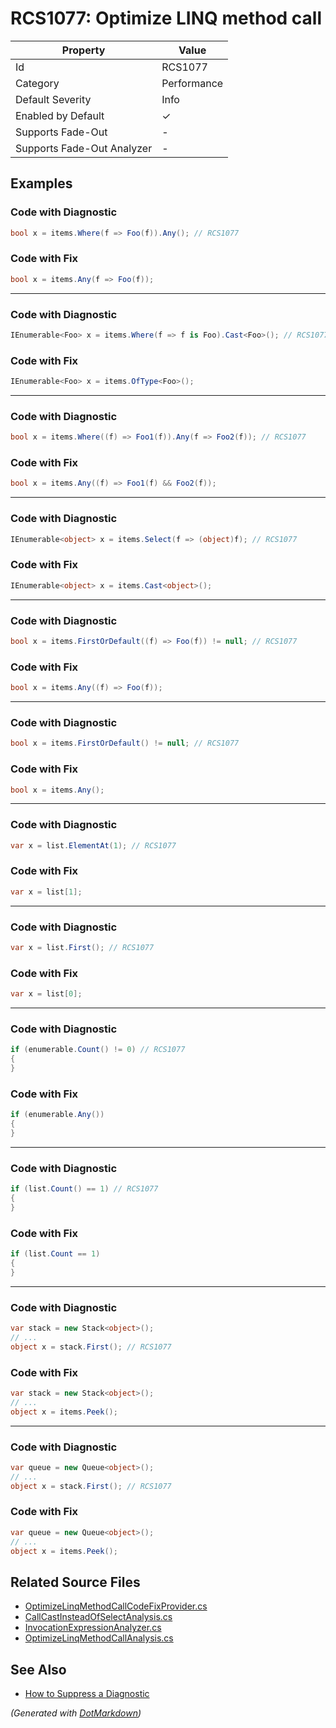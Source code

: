 # RCS1077: Optimize LINQ method call

| Property                    | Value       |
| --------------------------- | ----------- |
| Id                          | RCS1077     |
| Category                    | Performance |
| Default Severity            | Info        |
| Enabled by Default          | &#x2713;    |
| Supports Fade\-Out          | \-          |
| Supports Fade\-Out Analyzer | \-          |

## Examples

### Code with Diagnostic

```csharp
bool x = items.Where(f => Foo(f)).Any(); // RCS1077
```

### Code with Fix

```csharp
bool x = items.Any(f => Foo(f));
```

- - -

### Code with Diagnostic

```csharp
IEnumerable<Foo> x = items.Where(f => f is Foo).Cast<Foo>(); // RCS1077
```

### Code with Fix

```csharp
IEnumerable<Foo> x = items.OfType<Foo>();
```

- - -

### Code with Diagnostic

```csharp
bool x = items.Where((f) => Foo1(f)).Any(f => Foo2(f)); // RCS1077
```

### Code with Fix

```csharp
bool x = items.Any((f) => Foo1(f) && Foo2(f));
```

- - -

### Code with Diagnostic

```csharp
IEnumerable<object> x = items.Select(f => (object)f); // RCS1077
```

### Code with Fix

```csharp
IEnumerable<object> x = items.Cast<object>();
```

- - -

### Code with Diagnostic

```csharp
bool x = items.FirstOrDefault((f) => Foo(f)) != null; // RCS1077
```

### Code with Fix

```csharp
bool x = items.Any((f) => Foo(f));
```

- - -

### Code with Diagnostic

```csharp
bool x = items.FirstOrDefault() != null; // RCS1077
```

### Code with Fix

```csharp
bool x = items.Any();
```

- - -

### Code with Diagnostic

```csharp
var x = list.ElementAt(1); // RCS1077
```

### Code with Fix

```csharp
var x = list[1];
```

- - -

### Code with Diagnostic

```csharp
var x = list.First(); // RCS1077
```

### Code with Fix

```csharp
var x = list[0];
```

- - -

### Code with Diagnostic

```csharp
if (enumerable.Count() != 0) // RCS1077
{
}
```

### Code with Fix

```csharp
if (enumerable.Any())
{
}
```

- - -

### Code with Diagnostic

```csharp
if (list.Count() == 1) // RCS1077
{
}
```

### Code with Fix

```csharp
if (list.Count == 1)
{
}
```

- - -

### Code with Diagnostic

```csharp
var stack = new Stack<object>();
// ...
object x = stack.First(); // RCS1077
```

### Code with Fix

```csharp
var stack = new Stack<object>();
// ...
object x = items.Peek();
```

- - -

### Code with Diagnostic

```csharp
var queue = new Queue<object>();
// ...
object x = stack.First(); // RCS1077
```

### Code with Fix

```csharp
var queue = new Queue<object>();
// ...
object x = items.Peek();
```

## Related Source Files

* [OptimizeLinqMethodCallCodeFixProvider.cs](../../src/Analyzers.CodeFixes/CSharp/CodeFixes/OptimizeLinqMethodCallCodeFixProvider.cs)
* [CallCastInsteadOfSelectAnalysis.cs](../../src/Analyzers/CSharp/Analysis/CallCastInsteadOfSelectAnalysis.cs)
* [InvocationExpressionAnalyzer.cs](../../src/Analyzers/CSharp/Analysis/InvocationExpressionAnalyzer.cs)
* [OptimizeLinqMethodCallAnalysis.cs](../../src/Analyzers/CSharp/Analysis/OptimizeLinqMethodCallAnalysis.cs)

## See Also

* [How to Suppress a Diagnostic](../HowToConfigureAnalyzers.md#how-to-suppress-a-diagnostic)

*\(Generated with [DotMarkdown](http://github.com/JosefPihrt/DotMarkdown)\)*